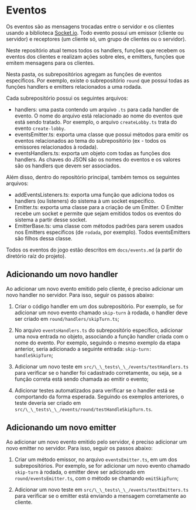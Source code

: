 # Eventos

Os eventos são as mensagens trocadas entre o servidor e os clientes usando a biblioteca [Socket.io](https://socket.io/). Todo evento possui um emissor (cliente ou servidor) e receptores (um cliente só, um grupo de clientes ou o servidor).

Neste repositório atual temos todos os handlers, funções que recebem os eventos dos clientes e realizam ações sobre eles, e emitters, funções que emitem mensagens para os clientes.

Nesta pasta, os subrepositórios agregam as funções de eventos específicos. Por exemplo, existe o subrepositório `round` que possui todas as funções handlers e emitters relacionados a uma rodada.

Cada subrepositório possui os seguintes arquivos:

- handlers: uma pasta contendo um arquivo `.ts` para cada handler de evento. O nome do arquivo está relacionado ao nome do eventos que está sendo tratado. Por exemplo, o arquivo `createLobby.ts` trata do evento `create-lobby`.
- eventsEmitter.ts: exporta uma classe que possui métodos para emitir os eventos relacionados ao tema do subrepositório (ex - todos os emissores relacionados à rodada).
- eventsHandlers.ts: exporta um objeto com todas as funções dos handlers. As chaves do JSON são os nomes do eventos e os valores são os handlers que devem ser associados.

Além disso, dentro do repositório principal, também temos os seguintes arquivos:

- addEventsListeners.ts: exporta uma função que adiciona todos os handlers (ou listeners) do sistema à um socket especifico.
- Emitter.ts: exporta uma classe para a criação de um Emitter. O Emitter recebe um socket e permite que sejam emitidos todos os eventos do sistema a partir desse socket.
- EmitterBase.ts: uma classe com métodos padrões para serem usados nos Emitters específicos (de `rodada`, por exemplo). Todos eventsEmitters são filhos dessa classe.

Todos os eventos do jogo estão descritos em `docs/events.md` (a partir do diretório raíz do projeto).

## Adicionando um novo handler

Ao adicionar um novo evento emitido pelo cliente, é preciso adicionar um novo handler no servidor. Para isso, seguir os passos abaixo:

1. Criar o código handler em um dos subrepositório. Por exemplo, se for adicionar um novo evento chamado `skip-turn` à rodada, o handler deve ser criado em `round/handlers/skipTurn.ts`;

2. No arquivo `eventsHandlers.ts` do subrepositório específico, adicionar uma nova entrada no objeto, associando a função handler criada com o nome do evento. Por exemplo, seguindo o mesmo exemplo da etapa anterior, seria adicionado a seguinte entrada: `skip-turn: handleSkipTurn`;

3. Adicionar um novo teste em `src/\_\_tests\_\_/events/testHandlers.ts` para verificar se o handler foi cadastrado corretamente, ou seja, se a função correta está sendo chamada ao emitir o evento;

4. Adicionar testes automatizados para verificar se o handler está se comportando da forma esperada. Seguindo os exemplos anteriores, o teste deveria ser criado em `src/\_\_tests\_\_/events/round/testHandleSkipTurn.ts`.

## Adicionando um novo emitter

Ao adicionar um novo evento emitido pelo servidor, é preciso adicionar um novo emitter no servidor. Para isso, seguir os passos abaixo:

1. Criar um método emissor, no arquivo `eventsEmitter.ts`, em um dos subrepositórios. Por exemplo, se for adicionar um novo evento chamado `skip-turn` à rodada, o emitter deve ser adicionado em `round/eventsEmitter.ts`, com o método se chamando `emitSkipTurn`;

2. Adicionar um novo teste em `src/\_\_tests\_\_/events/testEmitters.ts` para verificar se o emitter está enviando a mensagem corretamente ao cliente.